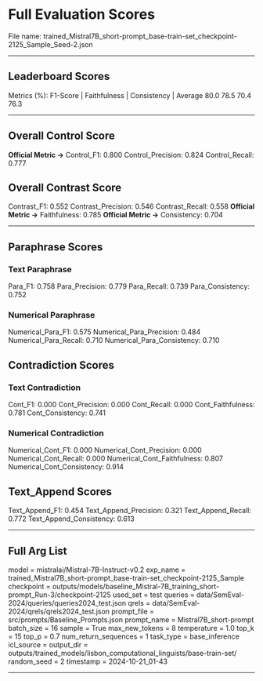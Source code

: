 # Full Evaluation Scores

File name: trained_Mistral7B_short-prompt_base-train-set_checkpoint-2125_Sample_Seed-2.json


---

## Leaderboard Scores

Metrics (%): F1-Score | Faithfulness | Consistency | Average
                80.0        78.5          70.4        76.3

---

## Overall Control Score

**Official Metric ->** Control_F1: 0.800
Control_Precision: 0.824
Control_Recall: 0.777

## Overall Contrast Score

Contrast_F1: 0.552
Contrast_Precision: 0.546
Contrast_Recall: 0.558
**Official Metric ->** Faithfulness: 0.785
**Official Metric ->** Consistency: 0.704

---


## Paraphrase Scores


### Text Paraphrase

Para_F1: 0.758
Para_Precision: 0.779
Para_Recall: 0.739
Para_Consistency: 0.752


### Numerical Paraphrase

Numerical_Para_F1: 0.575
Numerical_Para_Precision: 0.484
Numerical_Para_Recall: 0.710
Numerical_Para_Consistency: 0.710


## Contradiction Scores


### Text Contradiction

Cont_F1: 0.000
Cont_Precision: 0.000
Cont_Recall: 0.000
Cont_Faithfulness: 0.781
Cont_Consistency: 0.741


### Numerical Contradiction

Numerical_Cont_F1: 0.000
Numerical_Cont_Precision: 0.000
Numerical_Cont_Recall: 0.000
Numerical_Cont_Faithfulness: 0.807
Numerical_Cont_Consistency: 0.914


## Text_Append Scores

Text_Append_F1: 0.454
Text_Append_Precision: 0.321
Text_Append_Recall: 0.772
Text_Append_Consistency: 0.613

---

## Full Arg List

model = mistralai/Mistral-7B-Instruct-v0.2
exp_name = trained_Mistral7B_short-prompt_base-train-set_checkpoint-2125_Sample
checkpoint = outputs/models/baseline_Mistral-7B_training_short-prompt_Run-3/checkpoint-2125
used_set = test
queries = data/SemEval-2024/queries/queries2024_test.json
qrels = data/SemEval-2024/qrels/qrels2024_test.json
prompt_file = src/prompts/Baseline_Prompts.json
prompt_name = Mistral7B_short-prompt
batch_size = 16
sample = True
max_new_tokens = 8
temperature = 1.0
top_k = 15
top_p = 0.7
num_return_sequences = 1
task_type = base_inference
icl_source = 
output_dir = outputs/trained_models/lisbon_computational_linguists/base-train-set/
random_seed = 2
timestamp = 2024-10-21_01-43

---

